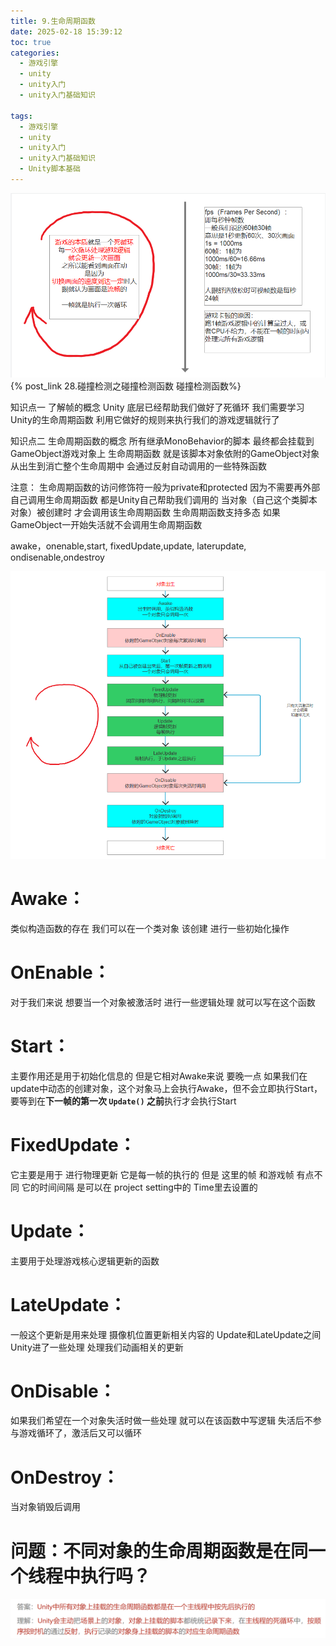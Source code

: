 ```yaml
---
title: 9.生命周期函数
date: 2025-02-18 15:39:12
toc: true
categories:
  - 游戏引擎
  - unity
  - unity入门
  - unity入门基础知识

tags:
  - 游戏引擎
  - unity
  - unity入门
  - unity入门基础知识
  - Unity脚本基础
---
```



![](9.生命周期函数/file-20250218153924857.png)
{% post_link 28.碰撞检测之碰撞检测函数 碰撞检测函数%}

知识点一 了解帧的概念
    Unity 底层已经帮助我们做好了死循环
    我们需要学习Unity的生命周期函数
    利用它做好的规则来执行我们的游戏逻辑就行了

知识点二 生命周期函数的概念
    所有继承MonoBehavior的脚本 最终都会挂载到GameObject游戏对象上
    生命周期函数 就是该脚本对象依附的GameObject对象从出生到消亡整个生命周期中
    会通过反射自动调用的一些特殊函数

注意：
生命周期函数的访问修饰符一般为private和protected
因为不需要再外部自己调用生命周期函数 都是Unity自己帮助我们调用的
当对象（自己这个类脚本对象）被创建时 才会调用该生命周期函数
生命周期函数支持多态
如果GameObject一开始失活就不会调用生命周期函数

awake，onenable,start, fixedUpdate,update, laterupdate, ondisenable,ondestroy

![](9.生命周期函数/生命周期函数.png)



# **Awake**：
类似构造函数的存在 我们可以在一个类对象 该创建 进行一些初始化操作

# **OnEnable**：
对于我们来说 想要当一个对象被激活时 进行一些逻辑处理 就可以写在这个函数

# **Start**：
主要作用还是用于初始化信息的 但是它相对Awake来说 要晚一点
如果我们在update中动态的创建对象，这个对象马上会执行Awake，但不会立即执行Start，要等到在**下一帧的第一次 `Update()` 之前**执行才会执行Start


# **FixedUpdate**：
它主要是用于 进行物理更新
它是每一帧的执行的 但是 这里的帧 和游戏帧 有点不同
它的时间间隔 是可以在 project setting中的 Time里去设置的

# **Update**：
主要用于处理游戏核心逻辑更新的函数

# **LateUpdate**：
一般这个更新是用来处理 摄像机位置更新相关内容的
Update和LateUpdate之间 Unity进了一些处理 处理我们动画相关的更新

# **OnDisable**：
如果我们希望在一个对象失活时做一些处理 就可以在该函数中写逻辑
失活后不参与游戏循环了，激活后又可以循环

# **OnDestroy**：
当对象销毁后调用

# 问题：不同对象的生命周期函数是在同一个线程中执行吗？
![](9.生命周期函数/21.不同对象的生命周期函数是在同一个线程中执行的吗？.png)

